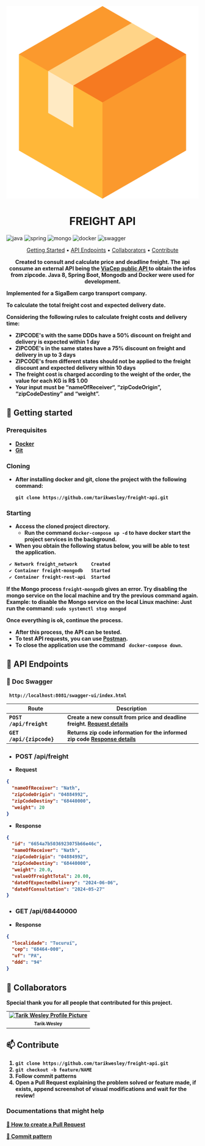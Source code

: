 [JAVA_BADGE]:https://img.shields.io/badge/java-%23ED8B00.svg?style=for-the-badge&logo=openjdk&logoColor=white
[SPRING_BADGE]: https://img.shields.io/badge/spring-%236DB33F.svg?style=for-the-badge&logo=spring&logoColor=white
[MONGO_BADGE]:https://img.shields.io/badge/MongoDB-%234ea94b.svg?style=for-the-badge&logo=mongodb&logoColor=white
[DOCKER_BADGE]:https://img.shields.io/badge/docker-%230db7ed.svg?style=for-the-badge&logo=docker&logoColor=white
[SWAGGER_BADGE]:https://img.shields.io/badge/-Swagger-%23Clojure?style=for-the-badge&logo=swagger&logoColor=white
<p align="center">
<img src="src/main/resources/static/package-svgrepo-com.svg"></p>

<h1 align="center" style="font-weight: bold;">FREIGHT API<?xml version="1.0" ?></h1>

![java][JAVA_BADGE]
![spring][SPRING_BADGE]
![mongo][MONGO_BADGE]
![docker][DOCKER_BADGE]
![swagger][SWAGGER_BADGE]

<p align="center">
 <a href="#started">Getting Started</a> • 
  <a href="#routes">API Endpoints</a> •
 <a href="#colab">Collaborators</a> •
 <a href="#contribute">Contribute</a>
</p>

<p align="center">
  <b> Created to consult and calculate price and deadline freight. The api consume an external API being the <a href="https://viacep.com.br/"> ViaCep public API </a> to obtain the infos from zipcode. Java 8, Spring Boot, Mongodb and Docker were used for development.

Implemented for a SigaBem cargo transport company.

To calculate the total freight cost and expected delivery date.

Considering the following rules to calculate freight costs and delivery time:

- ZIPCODE's with the same DDDs have a 50% discount on freight and delivery is expected within 1 day
- ZIPCODE's in the same states have a 75% discount on freight and delivery in up to 3 days
- ZIPCODE's from different states should not be applied to the freight discount and expected delivery within 10 days
- The freight cost is charged according to the weight of the order, the value for each KG is R$ 1.00
- Your input must be “nameOfReceiver“, “zipCodeOrigin”, “zipCodeDestiny” and “weight”.

<h2 id="started">🚀 Getting started</h2>

<h3>Prerequisites</h3>

- [Docker](https://docs.docker.com/install/)
- [Git](https://git-scm.com/downloads)

<h3>Cloning</h3>

- After installing docker and git, clone the project with the following command:
    ```
    git clone https://github.com/tarikwesley/freight-api.git
    ```

<h3>Starting</h3>

- Access the cloned project directory.
  - Run the command ```docker-compose up -d``` to have docker start the project services in the background.
- When you obtain the following status below, you will be able to test the application.

```bash
 ✔ Network freight_network     Created
 ✔ Container freight-mongodb   Started
 ✔ Container freight-rest-api  Started
```

If the Mongo process ```freight-mongodb``` gives an error. Try disabling the mongo service on the local machine and try the previous command again.
Example: to disable the Mongo service on the local Linux machine:
Just run the command:
```sudo systemctl stop mongod```

Once everything is ok, continue the process.

- After this process, the API can be tested.
- To test API requests, you can use [Postman](https://www.getpostman.com/downloads/).
- To close the application use the command ``` docker-compose down```.

<h2 id="routes">📍 API Endpoints</h2>

<h3> 📍 Doc Swagger</h3>

``` http://localhost:8081/swagger-ui/index.html```


| Route                         | Description                                                                                          |
|-------------------------------|------------------------------------------------------------------------------------------------------|
| <kbd>POST /api/freight</kbd>  | Create a new consult from price and deadline freight. [Request details](#post-freight-detail)        |
| <kbd>GET /api/{zipcode}</kbd> | Returns zip code information for the informed zip code [Response details](#get-info-zipcode-detail") |


- <h3 id="post-freight-detail">POST /api/freight</h3>

- Request
```json
{
  "nameOfReceiver": "Nath",
  "zipCodeOrigin": "04884992",
  "zipCodeDestiny": "68440000",
  "weight": 20
}
```
- Response
```json
{
  "id": "6654a7b5036923075b66e46c",
  "nameOfReceiver": "Nath",
  "zipCodeOrigin": "04884992",
  "zipCodeDestiny": "68440000",
  "weight": 20.0,
  "valueOfFreightTotal": 20.00,
  "dateOfExpectedDelivery": "2024-06-06",
  "dateOfConsultation": "2024-05-27"
}
```

- <h3 id="get-info-zipcode-detail">GET /api/68440000</h3>

- Response 
```json
{
  "localidade": "Tucuruí",
  "cep": "68464-000",
  "uf": "PA",
  "ddd": "94"
}
```

<h2 id="colab">🤝 Collaborators</h2>

Special thank you for all people that contributed for this project.

<table>
  <tr>
    <td align="center">
      <a href="#">
        <img src="https://avatars.githubusercontent.com/u/47906316?v=4" width="100px;" alt="Tarik Wesley Profile Picture"/><br>
        <sub>
          <b>Tarik Wesley</b>
        </sub>
      </a>
    </td>

  </tr>
</table>

<h2 id="contribute">📫 Contribute</h2>

1. `git clone https://github.com/tarikwesley/freight-api.git`
2. `git checkout -b feature/NAME`
3. Follow commit patterns
4. Open a Pull Request explaining the problem solved or feature made, if exists, append screenshot of visual modifications and wait for the review!

<h3>Documentations that might help</h3>

[📝 How to create a Pull Request](https://www.atlassian.com/br/git/tutorials/making-a-pull-request)

[💾 Commit pattern](https://github.com/iuricode/padroes-de-commits)